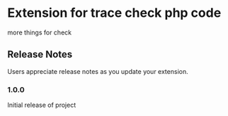 
# Extension for trace check php code

more things for check

## Release Notes

Users appreciate release notes as you update your extension.

### 1.0.0

Initial release of project
